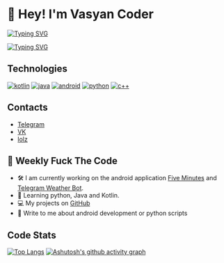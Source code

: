 # 👋 Hey! I'm Vasyan Coder
[![Typing SVG](https://readme-typing-svg.herokuapp.com?font=Fira+Code&pause=1000&color=1E9257&center=true&width=435&lines=I'm+android+developer)](https://git.io/typing-svg)

[![Typing SVG](https://readme-typing-svg.herokuapp.com?font=Fira+Code&pause=1000&color=1A7AFF&center=true&width=435&lines=Welcome+:\))](https://git.io/typing-svg)

## Technologies
[![kotlin](https://img.shields.io/badge/-Kotlin-61DBFB?style=for-the-badge&labelColor=black&logo=kotlin&logoColor=5256ce)](#) [![java](https://img.shields.io/badge/-Java-ED8B00?style=for-the-badge&labelColor=black&logo=java&logoColor=1e9257)](#) [![android](https://img.shields.io/badge/-Android-1e9257?style=for-the-badge&labelColor=black&logo=android&logoColor=1e9257)](#) [![python](https://img.shields.io/badge/-Python-346998?style=for-the-badge&labelColor=black&logo=python&logoColor=346998)](#) [![c++](https://img.shields.io/badge/-C++-6092c7?style=for-the-badge&labelColor=black&logo=c%2b%2b&logoColor=6092c7)](#)



## Contacts
+ [Telegram](https://t.me/vasyan_coder)
+ [VK](https://vk.com/vasyan.coder)
+ [lolz](https://lolz.guru/members/5696348/)

## 🎯 Weekly Fuck The Code
+ 🛠️ I am currently working on the android application <a href="">Five Minutes</a> and <a href="https://github.com/Fre4i/weatherTelegramBot">Telegram Weather Bot</a>.
+ 🔭 Learning python, Java and Kotlin.
+ 💻 My projects on <a href="https://github.com/Fre4i">GitHub</a>
+ 💬 Write to me about android development or python scripts

## Code Stats
[![Top Langs](https://github-readme-stats.vercel.app/api/top-langs/?username=Fre4i&layout=compact&show_icons=true&theme=onedark&hide_border=TRue)](https://github.com/anuraghazra/github-readme-stats) 
[![Ashutosh's github activity graph](https://activity-graph.herokuapp.com/graph?username=Fre4i&theme=xcode&hide_border=true)](https://github.com/ashutosh00710/github-readme-activity-graph)
